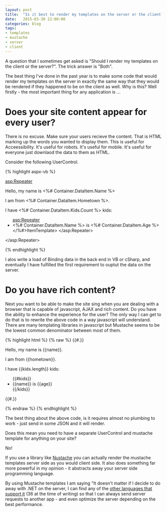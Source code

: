 ```yaml
---
layout: post
title:  "Is it best to render my templates on the server or the client?"
date:   2015-03-30 22:00:00
categories: blog
tags: 
- templates
- mustache
- server
- client
---
```


A question that I sometimes get asked is "Should I render my templates on the client or the server?". The trick answer is "Both".

The best thing I've done in the past year is to make some code that would render my templates on the server in exactly the same way that they would be rendered if they happened to be on the client as well. Why is this? Well firstly - the most important thing for any application is ...

Does your site content appear for every user?
=============================================

There is no excuse. Make sure your users recieve the content. That is HTML marking up the words you wanted to display them. This is useful for Acceessibility. It's useful for robots. It's useful for mobile. It's useful for everyone just downlaod the data to them as HTML.

Consider the following UserControl.

{% highlight aspx-vb %}

<asp:Repeater>
    <ItemTemplate>
        <p>Hello, my name is <%# Container.DataItem.Name %></p>
        <p>I am from <%# Container.DataItem.Hometown %>.</p>
        <p>I have <%# Container.DataItem.Kids.Count %> kids:</p>
        <ul>
        <asp:Repeater>
            <ItemTemplate>
                <li><%# Container.DataItem.Name %> 
                is 
                <%# Container.DataItem.Age %></li>
            </%#>ItemTemplate>
        </asp:Repeater> 
        </ul>
    </ItemTemplate>
</asp:Repeater> 

{% endhighlight %}

I alos write a load of Binding data in the back end in VB or cSharp, and eventually I have fulfilled the first requirement to ouptut the data on the server.

Do you have rich content?
=========================

Next you want to be able to make the site sing when you are dealing with a browser that is capable of javascript, AJAX and rich content. Do you have the ability to enhance the experience for the user? The only way I can get to do that is to rewrite the above code in a way javascript will understand. There are many templating libraries in javascript but Mustache seems to be the lowest common denominator between most of them.


{% highlight html %}
{% raw %}
{{#.}}

<p>Hello, my name is {{name}}.</p>
<p>I am from {{hometown}}.</p>
<p>I have {{kids.length}} kids:</p>
<ul>
{{#kids}}
    <li>{{name}} is {{age}}</li>
{{/kids}}
</ul>
{{#.}}

{% endraw %}
{% endhighlight %}

The best thing about the above code, is it requires almost no plumbing to work - just send in some JSON and it will render.

Does this mean you need to have a separate UserControl and mustache template for anything on your site?

No!

If you use a library like <a href="https://github.com/jdiamond/Nustache">Nustache</a> you can actually render the mustache templates server side as you would client side. It also does something far more powerful in my opinion - it abstracts away your server side programming language.

By using Mustache templates I am saying "It doesn't matter if I decide to do away with .NET on the server, I can find any of the <a href="http://mustache.github.io/">other languages that support it</a> (36 at the time of writing) so that I can always send server requests to another app - and even optimize the server depending on the best performance.

